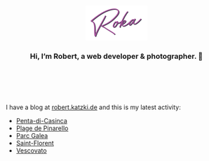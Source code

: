 <div align="center">
  <br>
  <br>
  <br>
  <br>
  <a href="https://robert.katzki.de/">
    <img width="140" src="https://github.com/ro-ka/ro-ka/blob/master/logo.svg" alt="Roka">
  </a>
  <br>
  <h3>Hi, I’m Robert, a web developer & photographer. 👋</h3>
 
  <br>
  <br>
  <br>
  <br>
</div>

I have a blog at [robert.katzki.de](https://robert.katzki.de/) and this is my latest activity:
<!-- BLOG-POST-LIST:START -->
- [Penta-di-Casinca](https://robert.katzki.de/photos/2024/penta-di-casinca)
- [Plage de Pinarello](https://robert.katzki.de/photos/2024/plage-de-pinarello)
- [Parc Galea](https://robert.katzki.de/photos/2024/parc-galea)
- [Saint-Florent](https://robert.katzki.de/photos/2024/saint-florent)
- [Vescovato](https://robert.katzki.de/photos/2024/vescovato)
<!-- BLOG-POST-LIST:END -->
